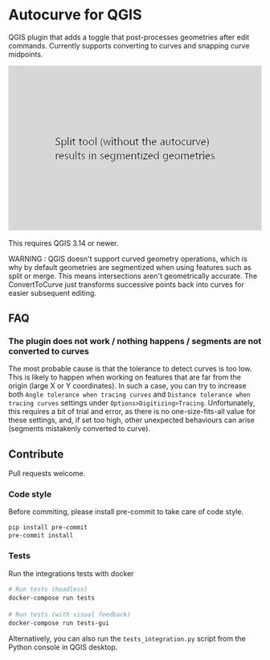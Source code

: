 # Autocurve for QGIS

QGIS plugin that adds a toggle that post-processes geometries after edit commands. Currently supports converting to curves and snapping curve midpoints.

![screenast](readme.gif)

This requires QGIS 3.14 or newer.

WARNING : QGIS doesn't support curved geometry operations, which is why by default geometries are segmentized when using features such as split or merge. This means intersections aren't geometrically accurate. The ConvertToCurve just transforms successive points back into curves for easier subsequent editing.

## FAQ

### The plugin does not work / nothing happens / segments are not converted to curves

The most probable cause is that the tolerance to detect curves is too low. This is likely to happen when working on features that are far from the origin (large X or Y coordinates). In such a case, you can try to increase both `Angle tolerance when tracing curves` and `Distance tolerance when tracing curves` settings under `Options>Digitizing>Tracing`. Unfortunately, this requires a bit of trial and error, as there is no one-size-fits-all value for these settings, and, if set too high, other unexpected behaviours can arise (segments mistakenly converted to curve).

## Contribute

Pull requests welcome.

### Code style

Before commiting, please install pre-commit to take care of code style.
```
pip install pre-commit
pre-commit install
```

### Tests

Run the integrations tests with docker
```bash
# Run tests (headless)
docker-compose run tests

# Run tests (with visual feedback)
docker-compose run tests-gui
```

Alternatively, you can also run the `tests_integration.py` script from the Python console in QGIS desktop.
